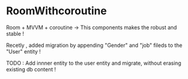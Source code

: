 # RoomWithcoroutine
Room + MVVM + coroutine  -> This components makes the robust and stable !

Recetly , added migration by appending "Gender" and "job" fileds to the "User" entity !

TODO : Add innner entity to the user entity and migrate, without erasing existing db content !
